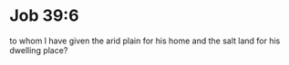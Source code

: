 # Job 39:6

to whom I have given the arid plain for his home and the salt land for his dwelling place?
